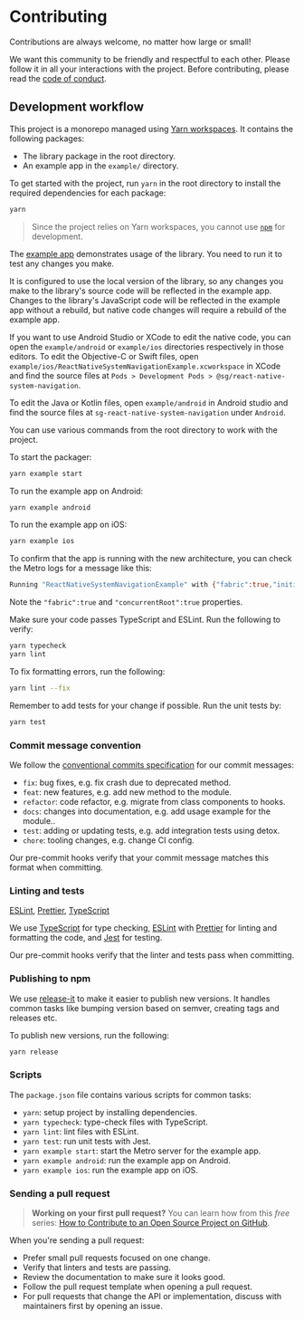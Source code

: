 # Contributing

Contributions are always welcome, no matter how large or small!

We want this community to be friendly and respectful to each other. Please follow it in all your interactions with the project. Before contributing, please read the [code of conduct](./CODE_OF_CONDUCT.md).

## Development workflow

This project is a monorepo managed using [Yarn workspaces](https://yarnpkg.com/features/workspaces). It contains the following packages:

- The library package in the root directory.
- An example app in the `example/` directory.

To get started with the project, run `yarn` in the root directory to install the required dependencies for each package:

```sh
yarn
```

> Since the project relies on Yarn workspaces, you cannot use [`npm`](https://github.com/npm/cli) for development.

The [example app](/example/) demonstrates usage of the library. You need to run it to test any changes you make.

It is configured to use the local version of the library, so any changes you make to the library's source code will be reflected in the example app. Changes to the library's JavaScript code will be reflected in the example app without a rebuild, but native code changes will require a rebuild of the example app.

If you want to use Android Studio or XCode to edit the native code, you can open the `example/android` or `example/ios` directories respectively in those editors. To edit the Objective-C or Swift files, open `example/ios/ReactNativeSystemNavigationExample.xcworkspace` in XCode and find the source files at `Pods > Development Pods > @sg/react-native-system-navigation`.

To edit the Java or Kotlin files, open `example/android` in Android studio and find the source files at `sg-react-native-system-navigation` under `Android`.

You can use various commands from the root directory to work with the project.

To start the packager:

```sh
yarn example start
```

To run the example app on Android:

```sh
yarn example android
```

To run the example app on iOS:

```sh
yarn example ios
```

To confirm that the app is running with the new architecture, you can check the Metro logs for a message like this:

```sh
Running "ReactNativeSystemNavigationExample" with {"fabric":true,"initialProps":{"concurrentRoot":true},"rootTag":1}
```

Note the `"fabric":true` and `"concurrentRoot":true` properties.

Make sure your code passes TypeScript and ESLint. Run the following to verify:

```sh
yarn typecheck
yarn lint
```

To fix formatting errors, run the following:

```sh
yarn lint --fix
```

Remember to add tests for your change if possible. Run the unit tests by:

```sh
yarn test
```

### Commit message convention

We follow the [conventional commits specification](https://www.conventionalcommits.org/en) for our commit messages:

- `fix`: bug fixes, e.g. fix crash due to deprecated method.
- `feat`: new features, e.g. add new method to the module.
- `refactor`: code refactor, e.g. migrate from class components to hooks.
- `docs`: changes into documentation, e.g. add usage example for the module..
- `test`: adding or updating tests, e.g. add integration tests using detox.
- `chore`: tooling changes, e.g. change CI config.

Our pre-commit hooks verify that your commit message matches this format when committing.

### Linting and tests

[ESLint](https://eslint.org/), [Prettier](https://prettier.io/), [TypeScript](https://www.typescriptlang.org/)

We use [TypeScript](https://www.typescriptlang.org/) for type checking, [ESLint](https://eslint.org/) with [Prettier](https://prettier.io/) for linting and formatting the code, and [Jest](https://jestjs.io/) for testing.

Our pre-commit hooks verify that the linter and tests pass when committing.

### Publishing to npm

We use [release-it](https://github.com/release-it/release-it) to make it easier to publish new versions. It handles common tasks like bumping version based on semver, creating tags and releases etc.

To publish new versions, run the following:

```sh
yarn release
```

### Scripts

The `package.json` file contains various scripts for common tasks:

- `yarn`: setup project by installing dependencies.
- `yarn typecheck`: type-check files with TypeScript.
- `yarn lint`: lint files with ESLint.
- `yarn test`: run unit tests with Jest.
- `yarn example start`: start the Metro server for the example app.
- `yarn example android`: run the example app on Android.
- `yarn example ios`: run the example app on iOS.

### Sending a pull request

> **Working on your first pull request?** You can learn how from this _free_ series: [How to Contribute to an Open Source Project on GitHub](https://app.egghead.io/playlists/how-to-contribute-to-an-open-source-project-on-github).

When you're sending a pull request:

- Prefer small pull requests focused on one change.
- Verify that linters and tests are passing.
- Review the documentation to make sure it looks good.
- Follow the pull request template when opening a pull request.
- For pull requests that change the API or implementation, discuss with maintainers first by opening an issue.
